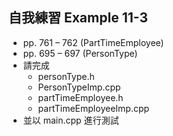 ## 自我練習 Example 11-3
* pp. 761 – 762 (PartTimeEmployee)
* pp. 695 – 697 (PersonType)
* 請完成
  * personType.h
  * PersonTypeImp.cpp
  * partTimeEmployee.h
  * partTimeEmployeeImp.cpp
* 並以 main.cpp 進行測試
